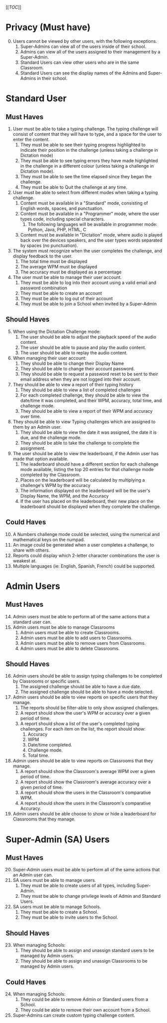 [[_TOC_]]
# Privacy (Must have)
0. Users cannot be viewed by other users, with the following exceptions. 
   1. Super-Admins can view all of the users inside of their school.
   2. Admins can view all of the users assigned to their management by a Super-Admin.
   3. Standard Users can view other users who are in the same Classroom.
   4. Standard Users can see the display names of the Admins and Super-Admins in their school.

# Standard User
## Must Haves
1. User must be able to take a typing challenge. The typing challenge will consist of content that they will have to type, and a space for the user to enter the content.
   1. They must be able to see their typing progress highlighted to indicate their position in the challenge (unless taking a challenge in Dictation mode)
   2. They must be able to see typing errors they have made highlighted in the challenge in a different colour (unless taking a challenge in Dictation mode). 
   3. They must be able to see the time elapsed since they began the challenge.
   4. They must be able to Quit the challenge at any time.
2. User must be able to select from different modes when taking a typing challenge.
   1. Content must be available in a "Standard" mode, consisting of English words, spaces, and punctuation.
   2. Content must be available in a "Programmer" mode, where the user types code, including special characters.
      1. The following languages will be available in programmer mode: Python, Java, PHP, HTML, C
   3. Content must be available in "Dictation" mode, where audio is played back over the devices speakers, and the user types words separated by spaces (no punctuation).
3. The system must recognize when the user completes the challenge, and display feedback to the user.
   1. The total time must be displayed
   2. The average WPM must be displayed
   3. The accuracy must be displayed as a percentage
4. The user must be able to manage their user account.
   1. They must be able to log into their account using a valid email and password combination
   2. They must be able to create an account
   3. They must be able to log out of their account
   4. They must be able to join a School when invited by a Super-Admin

## Should Haves
5. When using the Dictation Challenge mode:
   1. The user should be able to adjust the playback speed of the audio content.
   2. The user should be able to pause and play the audio content.
   3. The user should be able to replay the audio content.
6. When managing their user account:
   1. They should be able to change their Display Name
   2. They should be able to change their account password.
   3. They should be able to request a password reset to be sent to their email address when they are not logged into their account.
7. They should be able to view a report of their typing history
   1. They should be able to view a list of completed challenges
   2. For each completed challenge, they should be able to view the date/time it was completed, and their WPM, accuracy, total time, and challenge mode.
   3. They should be able to view a report of their WPM and accuracy over time.
8. They should be able to view Typing challenges which are assigned to them by an Admin user.
   1. They should be able to view the date it was assigned, the date it is due, and the challenge mode.
   2. They should be able to take the challenge to complete the assignment.
9. The user should be able to view the leaderboard, if the Admin user has made that option available.
   1. The leaderboard should have a different section for each challenge mode available, listing the top 20 entries for that challenge mode completed by the Classroom.
   2. Places on the leaderboard will be calculated by multiplying a challenge's WPM by the accuracy
   3. The information displayed on the leaderboard will be the user's Display Name, the WPM, and the Accuracy
   4. If the user has placed on the leaderboard, their new place on the leaderboard should be displayed when they complete the challenge.

## Could Haves
10. A Numbers challenge mode could be selected, using the numerical and mathematical keys on the numpad.
11. An image could be generated when a user completes a challenge, to share with others.
12. Reports could display which 2-letter character combinations the user is weakest at.
13. Multiple languages (ie: English, Spanish, French) could be supported.

# Admin Users
## Must Haves
14. Admin users must be able to perform all of the same actions that a standard user can.
15. Admin users must be able to manage Classrooms
    1. Admin users must be able to create Classrooms.
    2. Admin users must be able to add users to Classrooms.
    3. Admin users must be able to remove users from Classrooms.
    3. Admin users must be able to delete Classrooms.
## Should Haves
16. Admin users should be able to assign typing challenges to be completed by Classrooms or specific users.
    1. The assigned challenge should be able to have a due date.
    2. The assigned challenge should be able to have a mode selected.
17. Admin users should be able to view reports on specific users that they manage.
    1. The reports should be filter-able to only show assigned challenges.
    2. A report should show the user's WPM or accuracy over a given period of time.
    3. A report should show a list of the user's completed typing challenges. For each item on the list, the report should show: 
       1. Accuracy
       2. WPM
       3. Date/time completed.
       4. Challenge mode.
       5. Total time.
18. Admin users should be able to view reports on Classrooms that they manage.
    1. A report should show the Classroom's average WPM over a given period of time.
    2. A report should show the Classroom's average accuracy over a given period of time.
    3. A report should show the users in the Classroom's comparative WPM.
    4. A report should show the users in the Classroom's comparative Accuracy.
19. Admin users should be able choose to show or hide a leaderboard for Classrooms that they manage. 

# Super-Admin (SA) Users
## Must Haves
20. Super-Admin users must be able to perform all of the same actions that an Admin user can.
21. SA users must be able to manage users.
    1. They must be able to create users of all types, including Super-Admin.
    2. They must be able to change privilege levels of Admin and Standard Users.
22. SA users must be able to manage Schools.
    1. They must be able to create a School.
    2. They must be able to invite users to the School.

## Should Haves
23. When managing Schools:
    1. They should be able to assign and unassign standard users to be managed by Admin users.
    2. They should be able to assign and unassign Classrooms to be managed by Admin users.

## Could Haves
24. When managing Schools:
    1. They could be able to remove Admin or Standard users from a School.
    2. They could be able to remove their own account from a School.
25. Super-Admins can create custom typing challenge content.